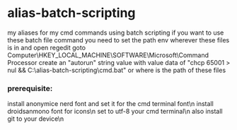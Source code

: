 # alias-batch-scripting
my aliases for my cmd commands using batch scripting
if you want to use these batch file command you need to set the path env wherever these files is in and 
open regedit goto Computer\HKEY_LOCAL_MACHINE\SOFTWARE\Microsoft\Command Processor
create an "autorun" string value with value data of "chcp 65001 > nul && C:\alias-batch-scripting\cmd.bat" or where is the path of these files

### prerequisite:
install anonymice nerd font and set it for the cmd terminal font\n
install droidsanmono font for icons\n
set to utf-8 your cmd terminal\n
also install git to your device\n
